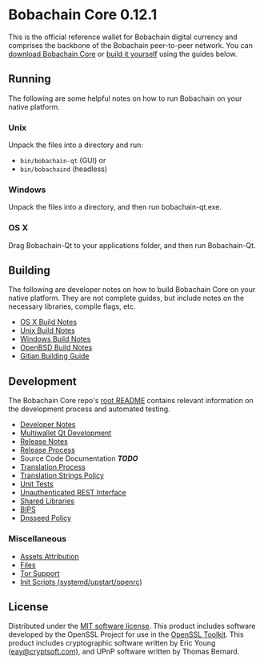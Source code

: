 Bobachain Core 0.12.1
=====================

This is the official reference wallet for Bobachain digital currency and comprises the backbone of the Bobachain peer-to-peer network. You can [download Bobachain Core](https://www.bobachain.io/#downloads) or [build it yourself](#building) using the guides below.

Running
---------------------
The following are some helpful notes on how to run Bobachain on your native platform.

### Unix

Unpack the files into a directory and run:

- `bin/bobachain-qt` (GUI) or
- `bin/bobachaind` (headless)

### Windows

Unpack the files into a directory, and then run bobachain-qt.exe.

### OS X

Drag Bobachain-Qt to your applications folder, and then run Bobachain-Qt.

Building
---------------------
The following are developer notes on how to build Bobachain Core on your native platform. They are not complete guides, but include notes on the necessary libraries, compile flags, etc.

- [OS X Build Notes](build-osx.md)
- [Unix Build Notes](build-unix.md)
- [Windows Build Notes](build-windows.md)
- [OpenBSD Build Notes](build-openbsd.md)
- [Gitian Building Guide](gitian-building.md)

Development
---------------------
The Bobachain Core repo's [root README](/README.md) contains relevant information on the development process and automated testing.

- [Developer Notes](developer-notes.md)
- [Multiwallet Qt Development](multiwallet-qt.md)
- [Release Notes](release-notes.md)
- [Release Process](release-process.md)
- Source Code Documentation ***TODO***
- [Translation Process](translation_process.md)
- [Translation Strings Policy](translation_strings_policy.md)
- [Unit Tests](unit-tests.md)
- [Unauthenticated REST Interface](REST-interface.md)
- [Shared Libraries](shared-libraries.md)
- [BIPS](bips.md)
- [Dnsseed Policy](dnsseed-policy.md)

### Miscellaneous
- [Assets Attribution](assets-attribution.md)
- [Files](files.md)
- [Tor Support](tor.md)
- [Init Scripts (systemd/upstart/openrc)](init.md)

License
---------------------
Distributed under the [MIT software license](http://www.opensource.org/licenses/mit-license.php).
This product includes software developed by the OpenSSL Project for use in the [OpenSSL Toolkit](https://www.openssl.org/). This product includes
cryptographic software written by Eric Young ([eay@cryptsoft.com](mailto:eay@cryptsoft.com)), and UPnP software written by Thomas Bernard.

